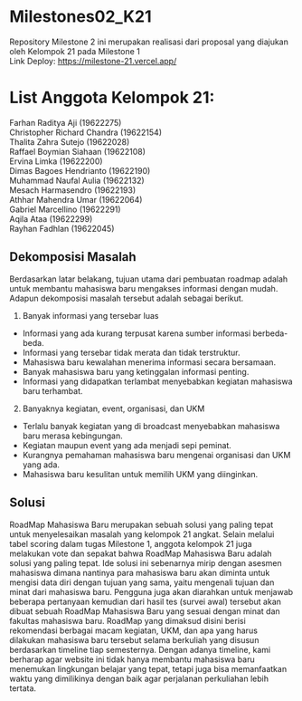 # Milestones02_K21
Repository Milestone 2 ini merupakan realisasi dari proposal yang diajukan oleh Kelompok 21 pada Milestone 1</br>
Link Deploy: https://milestone-21.vercel.app/
# List Anggota Kelompok 21:</br>
Farhan Raditya Aji (19622275)</br>
Christopher Richard Chandra (19622154)</br>
Thalita Zahra Sutejo (19622028)</br>
Raffael Boymian Siahaan (19622108)</br>
Ervina Limka (19622200)</br>
Dimas Bagoes Hendrianto (19622190)</br>
Muhammad Naufal Aulia (19622132)</br>
Mesach Harmasendro (19622193)</br>
Athhar Mahendra Umar (19622064)</br>
Gabriel Marcellino (19622291) </br>
Aqila Ataa (19622299) </br>
Rayhan Fadhlan (19622045) </br>

## Dekomposisi Masalah
Berdasarkan latar belakang, tujuan utama dari pembuatan roadmap adalah untuk membantu mahasiswa baru mengakses informasi dengan mudah. Adapun dekomposisi masalah tersebut adalah sebagai berikut.</br>
1. Banyak informasi yang tersebar luas</br>
- Informasi yang ada kurang terpusat karena sumber informasi berbeda-beda.</br>
- Informasi yang tersebar tidak merata dan tidak terstruktur.</br>
- Mahasiswa baru kewalahan menerima informasi secara bersamaan.</br>
- Banyak mahasiswa baru yang ketinggalan informasi penting.</br>
- Informasi yang didapatkan terlambat menyebabkan kegiatan mahasiswa baru terhambat.</br>
2. Banyaknya kegiatan, event, organisasi, dan UKM</br>
- Terlalu banyak kegiatan yang di broadcast menyebabkan mahasiswa baru merasa kebingungan.</br>
- Kegiatan maupun event yang ada menjadi sepi peminat.</br>
- Kurangnya pemahaman mahasiswa baru mengenai organisasi dan UKM yang ada.</br>
- Mahasiswa baru kesulitan untuk memilih UKM yang diinginkan.</br>

## Solusi

RoadMap Mahasiswa Baru merupakan sebuah solusi yang paling tepat untuk menyelesaikan masalah yang kelompok 21 angkat. Selain melalui tabel scoring dalam tugas Milestone 1, anggota kelompok 21 juga melakukan vote dan sepakat bahwa RoadMap Mahasiswa Baru adalah solusi yang paling tepat. Ide solusi ini sebenarnya mirip dengan asesmen mahasiswa dimana nantinya para mahasiswa baru akan diminta untuk mengisi data diri dengan tujuan yang sama, yaitu mengenali tujuan dan minat dari mahasiswa baru. Pengguna juga akan diarahkan untuk menjawab beberapa pertanyaan kemudian dari hasil tes (survei awal) tersebut akan dibuat sebuah RoadMap Mahasiswa Baru yang sesuai dengan minat dan fakultas mahasiswa baru. RoadMap yang dimaksud disini berisi rekomendasi berbagai macam kegiatan, UKM, dan apa yang harus dilakukan mahasiswa baru tersebut selama berkuliah yang disusun berdasarkan timeline tiap semesternya. Dengan adanya timeline, kami berharap agar website ini tidak hanya membantu mahasiswa baru menemukan lingkungan belajar yang tepat, tetapi juga bisa memanfaatkan waktu yang dimilikinya dengan baik agar perjalanan perkuliahan lebih tertata.
